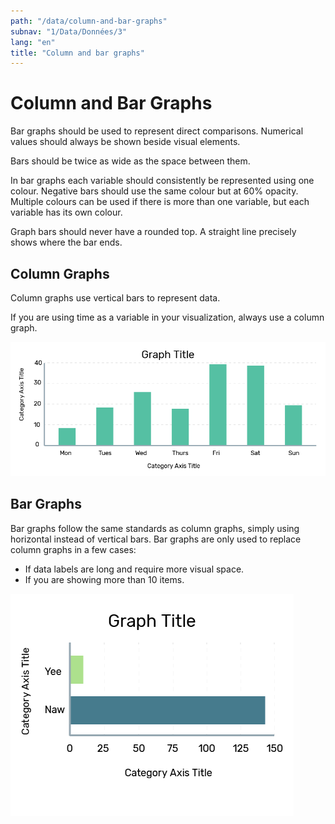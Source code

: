 ```yaml
---
path: "/data/column-and-bar-graphs"
subnav: "1/Data/Données/3"
lang: "en"
title: "Column and bar graphs"
---
```


<helmet>
<title> Column and Bar Graphs - Aurora Design System </title>
</helmet>

# Column and Bar Graphs

Bar graphs should be used to represent direct comparisons. Numerical values should always be shown beside visual elements.

Bars should be twice as wide as the space between them.

In bar graphs each variable should consistently be represented using one colour. Negative bars should use the same colour but at 60% opacity. Multiple colours can be used if there is more than one variable, but each variable has its own colour.

Graph bars should never have a rounded top. A straight line precisely shows where the bar ends.

## Column Graphs

Column graphs use vertical bars to represent data.

If you are using time as a variable in your visualization, always use a column graph.

![Column Graph](../../../img\examples\column_graph.png)


## Bar Graphs

Bar graphs follow the same standards as column graphs, simply using horizontal instead of vertical bars. Bar graphs are only used to replace column graphs in a few cases:

* If data labels are long and require more visual space.
* If you are showing more than 10 items.

![Bar Graph](../../../img\examples\bar_graph.png)
